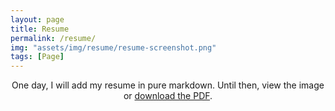 ```yaml
---
layout: page
title: Resume
permalink: /resume/
img: "assets/img/resume/resume-screenshot.png"
tags: [Page]
---
```


<p align= "center">
One day, I will add my resume in pure markdown. Until then, view the image or <a href="https://raw.githubusercontent.com/bunnnnnnn/bunnnnnnn.github.io/main/_resume/kghopson-resume-2022.pdf" target="_blank">download the PDF</a>. 
</p>